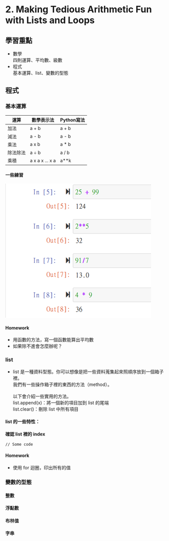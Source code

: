 # 2. Making Tedious Arithmetic Fun with Lists and Loops

## 學習重點

* 數學\
  四則運算、平均數、級數
* 程式\
  基本運算、list、變數的型態

## 程式

### 基本運算

| 運算   | 數學表示法           | Python寫法 |
| ---- | --------------- | -------- |
| 加法   | a + b           | a + b    |
| 減法   | a -  b          | a - b    |
| 乘法   | a x b           | a \* b   |
| 除法除法 | a ÷ b           | a / b    |
| 乘積   | a x a x ... x a | a\*\*k   |

#### 一些練習

![](<../.gitbook/assets/圖片 (7).png>)

#### Homework

* 用函數的方法，寫一個函數能算出平均數
* 如果除不進會怎麼辦呢？

### list

* list 是一種資料型態。你可以想像是把一些資料蒐集起來照順序放到一個箱子裡。\
  我們有一些操作箱子裡的東西的方法（method）。\
  \
  以下會介紹一些實用的方法。\
  list.append(x)：將一個新的項目加到 list 的尾端\
  list.clear()：刪除 list 中所有項目

#### list 的一些特性：

**確認 list 裡的 index**

```
// Some code
```

#### **Homework**

* 使用 for 迴圈，印出所有的值

### 變數的型態

#### 整數

#### 浮點數

#### 布林值

#### 字串

